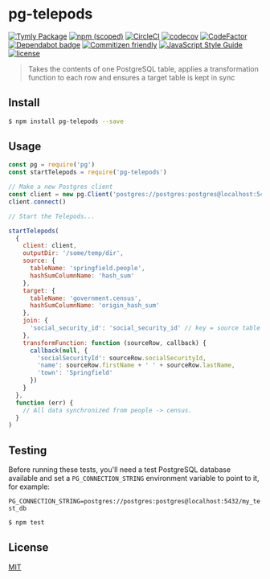 # pg-telepods
[![Tymly Package](https://img.shields.io/badge/tymly-package-blue.svg)](https://tymly.io/)
[![npm (scoped)](https://img.shields.io/npm/v/@wmfs/pg-telepods.svg)](https://www.npmjs.com/package/@wmfs/pg-telepods)
[![CircleCI](https://circleci.com/gh/wmfs/pg-telepods.svg?style=svg)](https://circleci.com/gh/wmfs/pg-telepods)
[![codecov](https://codecov.io/gh/wmfs/pg-telepods/branch/master/graph/badge.svg)](https://codecov.io/gh/wmfs/pg-telepods)
[![CodeFactor](https://www.codefactor.io/repository/github/wmfs/pg-telepods/badge)](https://www.codefactor.io/repository/github/wmfs/pg-telepods)
[![Dependabot badge](https://img.shields.io/badge/Dependabot-active-brightgreen.svg)](https://dependabot.com/)
[![Commitizen friendly](https://img.shields.io/badge/commitizen-friendly-brightgreen.svg)](http://commitizen.github.io/cz-cli/)
[![JavaScript Style Guide](https://img.shields.io/badge/code_style-standard-brightgreen.svg)](https://standardjs.com)
[![license](https://img.shields.io/github/license/mashape/apistatus.svg)](https://github.com/wmfs/tymly/blob/master/packages/pg-concat/LICENSE)





> Takes the contents of one PostgreSQL table, applies a transformation function to each row and ensures a target table is kept in sync

## <a name="install"></a>Install
```bash
$ npm install pg-telepods --save
```

## <a name="usage"></a>Usage

```javascript
const pg = require('pg')
const startTelepods = require('pg-telepods')

// Make a new Postgres client
const client = new pg.Client('postgres://postgres:postgres@localhost:5432/my_test_db')
client.connect()

// Start the Telepods...

startTelepods(
  {
    client: client,
    outputDir: '/some/temp/dir',
    source: {  
      tableName: 'springfield.people',
      hashSumColumnName: 'hash_sum'
    },
    target: {
      tableName: 'government.census',
      hashSumColumnName: 'origin_hash_sum'
    },
    join: {
      'social_security_id': 'social_security_id' // key = source table column, value = target table column
    },
    transformFunction: function (sourceRow, callback) {
      callback(null, {
        'socialSecurityId': sourceRow.socialSecurityId,
        'name': sourceRow.firstName + ' ' + sourceRow.lastName,
        'town': 'Springfield'
      })
    }
  },
  function (err) {
    // All data synchronized from people -> census.
  }
)
```

## <a name="test"></a>Testing

Before running these tests, you'll need a test PostgreSQL database available and set a `PG_CONNECTION_STRING` environment variable to point to it, for example:

```PG_CONNECTION_STRING=postgres://postgres:postgres@localhost:5432/my_test_db```


```bash
$ npm test
```


## <a name="license"></a>License
[MIT](https://github.com/wmfs/pg-telepods/blob/master/LICENSE)
